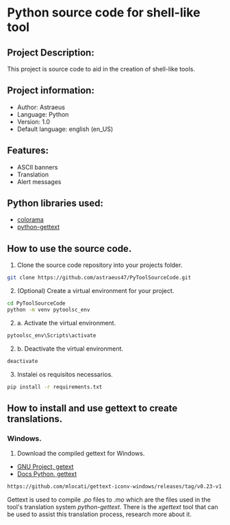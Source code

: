 # Python source code for shell-like tool

## Project Description:

This project is source code to aid in the creation of shell-like tools.

## Project information:
- Author: Astraeus
- Language: Python
- Version: 1.0
- Default language: english (en_US)

## Features:
- ASCII banners
- Translation
- Alert messages

## Python libraries used:
- [colorama](https://pypi.org/project/colorama/)
- [python-gettext](https://pypi.org/project/python-gettext/)

## How to use the source code.

1. Clone the source code repository into your projects folder.

```sh
git clone https://github.com/astraeus47/PyToolSourceCode.git
```

2. (Optional) Create a virtual environment for your project.

```sh
cd PyToolSourceCode
python -m venv pytoolsc_env
```

2. a. Activate the virtual environment.

```sh
pytoolsc_env\Scripts\activate
```

2. b. Deactivate the virtual environment.

```sh
deactivate
```

3. Instalei os requisitos necessarios.

```sh
pip install -r requirements.txt
```

## How to install and use gettext to create translations.

### Windows.

1. Download the compiled gettext for Windows.

- [GNU Project, getext](https://www.gnu.org/software/gettext/)
- [Docs Python, gettext](https://docs.python.org/3/library/gettext.html)

```sh
https://github.com/mlocati/gettext-iconv-windows/releases/tag/v0.23-v1.17
```

Gettext is used to compile *.po* files to *.mo* which are the files used in the tool's translation system *python-gettext*. There is the *xgettext* tool that can be used to assist this translation process, research more about it.

